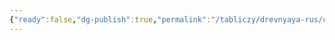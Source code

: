 ```yaml
---
{"ready":false,"dg-publish":true,"permalink":"/tabliczy/drevnyaya-rus/czerkov-vozneseniya/","dgPassFrontmatter":true}
---
```




